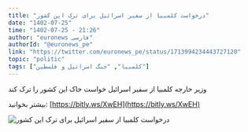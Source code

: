 ```yaml
---
title: "درخواست کلمبیا از سفیر اسرائیل برای ترک این کشور"
date: "1402-07-25"
time: "1402-07-25 - 21:26"
author: "euronews فارسی"
authorId: "@euronews_pe"
link: "https://twitter.com/euronews_pe/status/1713994234443727120"
topic: "politic"
tags: ["کلمبیا", "جنگ اسرائیل و فلسطین"]
---
```


وزیر خارجه کلمبیا از سفیر اسرائیل خواست خاک این کشور را ترک کند

بیشتر بخوانید: [https://bitly.ws/XwEH](https://bitly.ws/XwEH)

![درخواست کلمبیا از سفیر اسرائیل برای ترک این کشور](/posts/politic/darkhast-kolombia-az-safir-esraeil-baraye-tark-in-keshvar.jpg)

